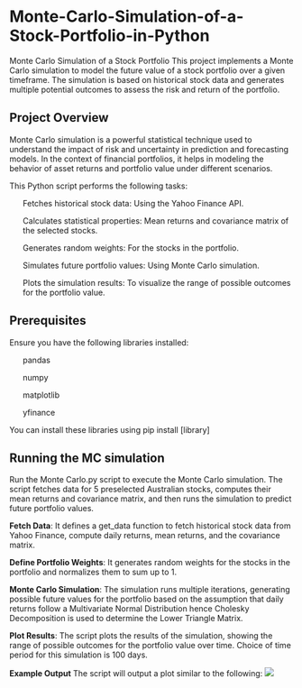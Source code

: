 # Monte-Carlo-Simulation-of-a-Stock-Portfolio-in-Python

Monte Carlo Simulation of a Stock Portfolio
This project implements a Monte Carlo simulation to model the future value of a stock portfolio over a given timeframe. The simulation is based on historical stock data and generates multiple potential outcomes to assess the risk and return of the portfolio.

## Project Overview
Monte Carlo simulation is a powerful statistical technique used to understand the impact of risk and uncertainty in prediction and forecasting models. In the context of financial portfolios, it helps in modeling the behavior of asset returns and portfolio value under different scenarios.

This Python script performs the following tasks:
<ol>Fetches historical stock data: Using the Yahoo Finance API.</ol>
<ol>Calculates statistical properties: Mean returns and covariance matrix of the selected stocks.</ol>
<ol>Generates random weights: For the stocks in the portfolio.</ol>
<ol>Simulates future portfolio values: Using Monte Carlo simulation.</ol>
<ol>Plots the simulation results: To visualize the range of possible outcomes for the portfolio value.</ol>

## Prerequisites
Ensure you have the following libraries installed:
<ul>pandas</ul>
<ul>numpy</ul>
<ul>matplotlib</ul>
<ul>yfinance</ul>
You can install these libraries using pip install [library]

## Running the MC simulation
Run the Monte Carlo.py script to execute the Monte Carlo simulation. The script fetches data for 5 preselected Australian stocks, computes their mean returns and covariance matrix, and then runs the simulation to predict future portfolio values.

**Fetch Data**:
It defines a get_data function to fetch historical stock data from Yahoo Finance, compute daily returns, mean returns, and the covariance matrix.

**Define Portfolio Weights**:
It generates random weights for the stocks in the portfolio and normalizes them to sum up to 1.

**Monte Carlo Simulation**:
The simulation runs multiple iterations, generating possible future values for the portfolio based on the assumption that daily returns follow a Multivariate Normal Distribution hence Cholesky Decomposition is used to determine the Lower Triangle Matrix.

**Plot Results**:
The script plots the results of the simulation, showing the range of possible outcomes for the portfolio value over time. Choice of time period for this simulation is 100 days.

**Example Output**
The script will output a plot similar to the following:
<img src="Figure1" />
